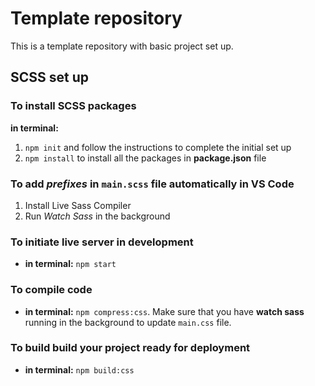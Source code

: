 # Template repository

This is a template repository with basic project set up.

## SCSS set up

### To install SCSS packages

**in terminal:**

1. `npm init` and follow the instructions to complete the initial set up
2. ` npm install ` to install all the packages in **package.json** file

### To add *prefixes* in `main.scss` file automatically in VS Code

1. Install Live Sass Compiler
2. Run *Watch Sass* in the background

### To initiate live server in development

- **in terminal:** `npm start`

### To compile code

- **in terminal:** `npm compress:css`. Make sure that you have **watch sass** running in the background to update `main.css` file.

### To build build your project ready for deployment

- **in terminal:** `npm build:css`
